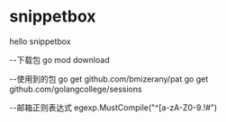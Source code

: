 # snippetbox
hello snippetbox


--下载包
go mod download

--使用到的包
go get github.com/bmizerany/pat
go get github.com/golangcollege/sessions

--邮箱正则表达式
egexp.MustCompile("^[a-zA-Z0-9.!#$%&'*+\\/=?^_`{|}~-]+@[a-zA-Z0-9](?:[a-zA-Z0-9-]{0,61}[a-zA-Z0-9])?(?:\\.[a-zA-Z0-9](?:[a-zA-Z0-9-]{0,61}[a-zA-Z0-9])?)*$")

